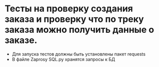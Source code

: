 ﻿# Тесты на проверку создания заказа и проверку что по треку заказа можно получить данные о заказе.
- Для запуска тестов должны быть установлены пакет requests
- В файле Zaprosy SQL.py хранятся запросы к БД